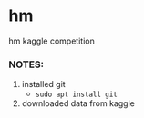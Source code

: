 # hm
hm kaggle competition


### NOTES:

1. installed git
    - `sudo apt install git`
2. downloaded data from kaggle    
